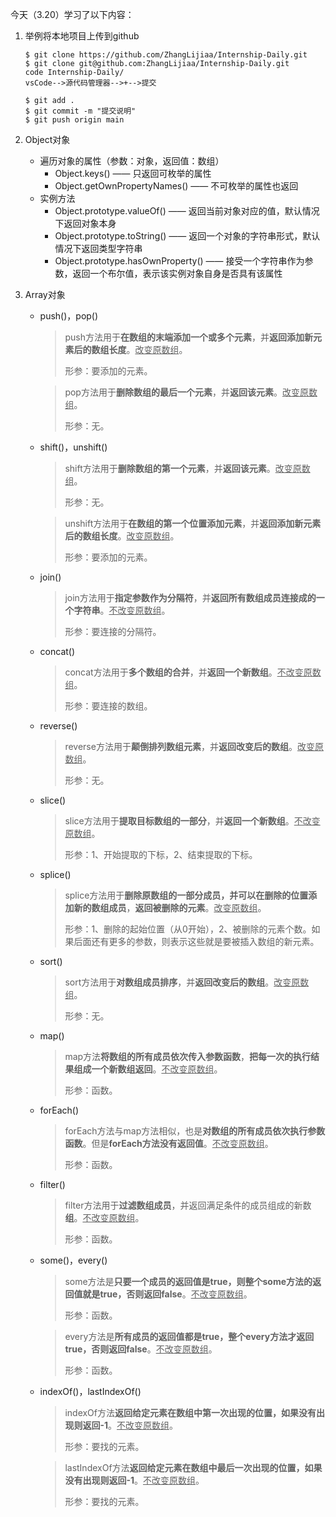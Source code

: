 今天（3.20）学习了以下内容：

1. 举例将本地项目上传到github

   ```shell
   $ git clone https://github.com/ZhangLijiaa/Internship-Daily.git
   $ git clone git@github.com:ZhangLijiaa/Internship-Daily.git
   code Internship-Daily/
   vsCode-->源代码管理器-->+-->提交
   ```

   ```shell
   $ git add .
   $ git commit -m "提交说明"
   $ git push origin main
   ```

2. Object对象

   - 遍历对象的属性（参数：对象，返回值：数组）
     - Object.keys() —— 只返回可枚举的属性
     - Object.getOwnPropertyNames() —— 不可枚举的属性也返回
   - 实例方法
     - Object.prototype.valueOf() —— 返回当前对象对应的值，默认情况下返回对象本身
     - Object.prototype.toString() —— 返回一个对象的字符串形式，默认情况下返回类型字符串
     - Object.prototype.hasOwnProperty() —— 接受一个字符串作为参数，返回一个布尔值，表示该实例对象自身是否具有该属性

3. Array对象

   - push()，pop()

     > push方法用于**在数组的末端添加一个或多个元素**，并**返回添加新元素后的数组长度**。<u>改变原数组</u>。
     >
     > 形参：要添加的元素。

     > pop方法用于**删除数组的最后一个元素**，并**返回该元素**。<u>改变原数组</u>。
     >
     > 形参：无。

   - shift()，unshift()

     > shift方法用于**删除数组的第一个元素**，并**返回该元素**。<u>改变原数组</u>。
     >
     > 形参：无。

     > unshift方法用于**在数组的第一个位置添加元素**，并**返回添加新元素后的数组长度**。<u>改变原数组</u>。
     >
     > 形参：要添加的元素。

   - join()

     > join方法用于**指定参数作为分隔符**，并**返回所有数组成员连接成的一个字符串**。<u>不改变原数组</u>。
     >
     > 形参：要连接的分隔符。

   - concat()

     > concat方法用于**多个数组的合并**，并**返回一个新数组**。<u>不改变原数组</u>。
     >
     > 形参：要连接的数组。

   - reverse()

     > reverse方法用于**颠倒排列数组元素**，并**返回改变后的数组**。<u>改变原数组</u>。
     >
     > 形参：无。

   - slice()

     > slice方法用于**提取目标数组的一部分**，并**返回一个新数组**。<u>不改变原数组</u>。
     >
     > 形参：1、开始提取的下标，2、结束提取的下标。

   - splice()

     > splice方法用于**删除原数组的一部分成员，并可以在删除的位置添加新的数组成员**，**返回被删除的元素**。<u>改变原数组</u>。
     >
     > 形参：1、删除的起始位置（从0开始），2、被删除的元素个数。如果后面还有更多的参数，则表示这些就是要被插入数组的新元素。

   - sort()

     > sort方法用于**对数组成员排序**，并**返回改变后的数组**。<u>改变原数组</u>。
     >
     > 形参：无。

   - map()

     > map方法**将数组的所有成员依次传入参数函数**，**把每一次的执行结果组成一个新数组返回**。<u>不改变原数组</u>。
     >
     > 形参：函数。

   - forEach()

     > forEach方法与map方法相似，也是**对数组的所有成员依次执行参数函数**。但是**forEach方法没有返回值**。<u>不改变原数组</u>。
     >
     > 形参：函数。

   - filter()

     > filter方法用于**过滤数组成员**，并返回满足条件的成员组成的新数**组**。<u>不改变原数组</u>。
     >
     > 形参：函数。

   - some()，every()

     > some方法是**只要一个成员的返回值是true，则整个some方法的返回值就是true，否则返回false**。<u>不改变原数组</u>。
     >
     > 形参：函数。

     > every方法是**所有成员的返回值都是true，整个every方法才返回true，否则返回false**。<u>不改变原数组</u>。
     >
     > 形参：函数。

   - indexOf()，lastIndexOf()

     > indexOf方法**返回给定元素在数组中第一次出现的位置，如果没有出现则返回-1**。<u>不改变原数组</u>。
     >
     > 形参：要找的元素。

     > lastIndexOf方法**返回给定元素在数组中最后一次出现的位置，如果没有出现则返回-1**。<u>不改变原数组</u>。
     >
     > 形参：要找的元素。
